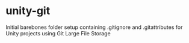 # unity-git
Initial barebones folder setup containing .gitignore and .gitattributes for Unity projects using Git Large File Storage
